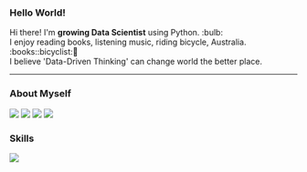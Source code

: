 ### Hello World!

<p>
 Hi there! I'm <b>growing Data Scientist</b> using Python. :bulb:<br/>
  I enjoy reading books, listening music, riding bicycle, Australia. :books::bicyclist:🦘 <br/>
  I believe 'Data-Driven Thinking' can change world the better place. 
</p>

---

### About Myself
<p>
  <a href="http://blog.cowkite.com/" target="_blank"><img src="https://img.shields.io/badge/Blog-DD0B78?style=flat-square&logo=GitHub%20Sponsors&logoColor=white"/></a>
  <a href="mailto:chj125a@gmail.com" target="_blank"><img src="https://img.shields.io/badge/chj125a@gmail.com-EA4335?style=flat-square&logo=Gmail&logoColor=white"/></a>
  <a href="https://www.linkedin.com/in/cowkite/" target="_blank"><img src="https://img.shields.io/badge/SoyeonKim-0A66C2?style=flat-square&logo=Linkedin&logoColor=white"/></a>
  <a href="https://twitter.com/cowkite" target="_blank"><img src="https://img.shields.io/badge/cowkite-1DA1F2?style=flat-square&logo=Twitter&logoColor=white"/></a>
</p>




### Skills

<img src="https://img.shields.io/badge/Android-3DDC84?style=flat-square&logo=Android&logoColor=white"/>

